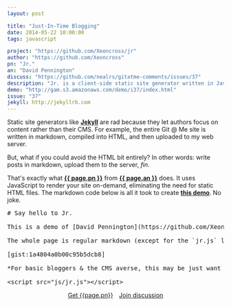 ```yaml
---
layout: post

title: "Just-In-Time Blogging"
date: 2014-05-22 10:00:00
tags: javascript

project: "https://github.com/Xeoncross/jr"
author: "https://github.com/Xeoncross"
pn: "Jr."
an: "David Pennington"
discuss: "https://github.com/nealrs/gitatme-comments/issues/37"
description: "Jr. is a client-side static site generator written in JavaScript"
demo: "http://gam.s3.amazonaws.com/demo/i37/index.html"
issue: "37"
jekyll: http://jekyllrb.com
---
```


Static site generators like <strong><a href="{{ page.jekyll }}" target="_blank" title="Jekyll on GitHub">Jekyll</a></strong> are rad because they let authors focus on content rather than their CMS. For example, the entire Git @ Me site is written in markdown, compiled into HTML, and then uploaded to my web server.

But, what if you could avoid the HTML bit entirely? In other words: write posts in markdown, upload them to the server, *fin*.

That's exactly what <strong><a href="{{ page.project }}" target="_blank" title="{{ page.pn }} on GitHub">{{ page.pn }}</a></strong> from <strong><a href="{{ page.author }}" target="_blank" title="{{ page.an }} on GitHub">{{ page.an }}</a></strong> does. It uses JavaScript to render your site on-demand, eliminating the need for static HTML files. The markdown code below is all it took to create <strong><a href="{{ page.demo }}" target="_blank" title="{{ page.pn }} demo">this demo</a></strong>. No joke. 

<pre class="prettyprint lang-html">
# Say hello to Jr.
 
This is a demo of [David Pennington](https://github.com/Xeoncross)'s client-side [static site generator](https://github.com/Xeoncross/jr).
 
The whole page is regular markdown (except for the `jr.js` load)

[gist:1a4804a0b00c95b5dcb8]
 
*For basic bloggers &amp; the CMS averse, this may be just want you need.*
 
<&#8203;script src="js/jr.js"><&#8203;/script>
</pre>

<center><a href="{{page.project}}" class="btn btn-primary " title="Get {{page.pn}} on GitHub" target="_blank" style="margin-right:10px;">Get {{page.pn}}</a> <a href="{{ page.url }}#comments" class="btn btn-inverse" title="Discuss this issue of Git @ Me online">Join discussion</a></center>